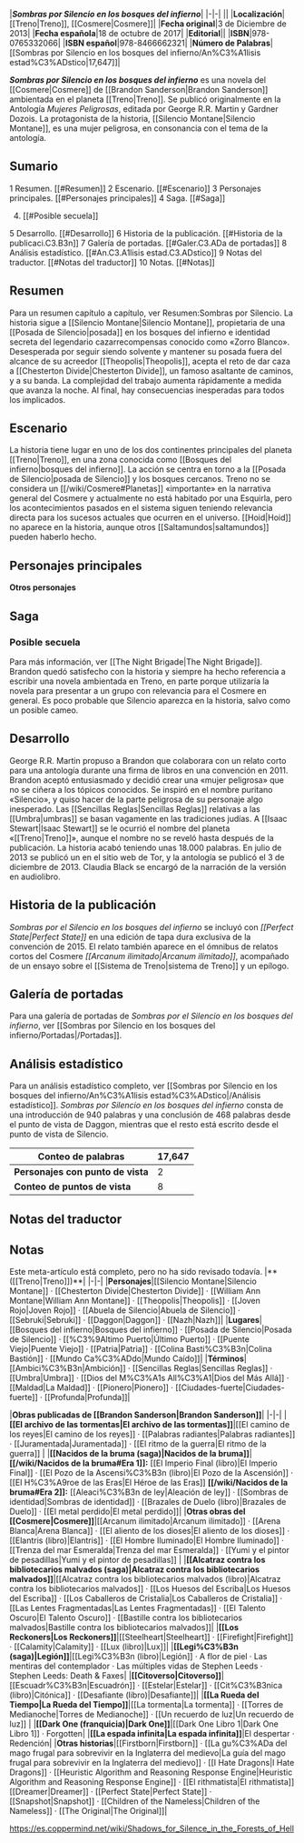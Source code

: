 


|***Sombras por Silencio en los bosques del infierno***|
|-|-|
||
|**Localización**|[[Treno\|Treno]], [[Cosmere\|Cosmere]]|
|**Fecha original**|3 de Diciembre de 2013|
|**Fecha española**|18 de octubre de 2017|
|**Editorial**||
|**ISBN**|978-0765332066|
|**ISBN español**|978-8466662321|
|**Número de Palabras**|[[Sombras por Silencio en los bosques del infierno/An%C3%A1lisis estad%C3%ADstico\|17,647]]|

***Sombras por Silencio en los bosques del infierno*** es una novela del [[Cosmere\|Cosmere]] de [[Brandon Sanderson\|Brandon Sanderson]] ambientada en el planeta [[Treno\|Treno]]. Se publicó originalmente en la Antología *Mujeres Peligrosas*, editada por George R.R. Martin y Gardner Dozois.
La protagonista de la historia, [[Silencio Montane\|Silencio Montane]], es una mujer peligrosa, en consonancia con el tema de la antología.

## Sumario

1 Resumen. [[#Resumen]] 
2 Escenario. [[#Escenario]] 
3 Personajes principales. [[#Personajes principales]] 
4 Saga. [[#Saga]] 

4. [[#Posible secuela]] 


5 Desarrollo. [[#Desarrollo]] 
6 Historia de la publicación. [[#Historia de la publicaci.C3.B3n]] 
7 Galería de portadas. [[#Galer.C3.ADa de portadas]] 
8 Análisis estadístico. [[#An.C3.A1lisis estad.C3.ADstico]] 
9 Notas del traductor. [[#Notas del traductor]] 
10 Notas. [[#Notas]] 


## Resumen
Para un resumen capítulo a capítulo, ver Resumen:Sombras por Silencio.
La historia sigue a [[Silencio Montane\|Silencio Montane]], propietaria de una [[Posada de Silencio\|posada]] en los bosques del infierno e identidad secreta del legendario cazarrecompensas conocido como «Zorro Blanco». Desesperada por seguir siendo solvente y mantener su posada fuera del alcance de su acreedor [[Theopolis\|Theopolis]], acepta el reto de dar caza a [[Chesterton Divide\|Chesterton Divide]], un famoso asaltante de caminos, y a su banda. La complejidad del trabajo aumenta rápidamente a medida que avanza la noche. Al final, hay consecuencias inesperadas para todos los implicados.

## Escenario
La historia tiene lugar en uno de los dos continentes principales del planeta [[Treno\|Treno]], en una zona conocida como [[Bosques del infierno\|bosques del infierno]]. La acción se centra en torno a la [[Posada de Silencio\|posada de Silencio]] y los bosques cercanos.
Treno no se considera un [[/wiki/Cosmere#Planetas]] «importante» en la narrativa general del Cosmere y actualmente no está habitado por una Esquirla, pero los acontecimientos pasados en el sistema siguen teniendo relevancia directa para los sucesos actuales que ocurren en el universo. [[Hoid\|Hoid]] no aparece en la historia, aunque otros [[Saltamundos\|saltamundos]] pueden haberlo hecho.

## Personajes principales
 

**Otros personajes**


## Saga
### Posible secuela
Para más información, ver [[The Night Brigade\|The Night Brigade]].
Brandon quedó satisfecho con la historia y siempre ha hecho referencia a escribir una novela ambientada en Treno, en parte porque utilizaría la novela para presentar a un grupo con relevancia para el Cosmere en general. Es poco probable que Silencio aparezca en la historia, salvo como un posible cameo.

## Desarrollo
George R.R. Martin propuso a Brandon que colaborara con un relato corto para una antología durante una firma de libros en una convención en 2011. Brandon aceptó entusiasmado y decidió crear una «mujer peligrosa» que no se ciñera a los tópicos conocidos. Se inspiró en el nombre puritano «Silencio», y quiso hacer de la parte peligrosa de su personaje algo inesperado. Las [[Sencillas Reglas\|Sencillas Reglas]] relativas a las [[Umbra\|umbras]] se basan vagamente en las tradiciones judías. A [[Isaac Stewart\|Isaac Stewart]] se le ocurrió el nombre del planeta «[[Treno\|Treno]]», aunque el nombre no se reveló hasta después de la publicación.
La historia acabó teniendo unas 18.000 palabras. En julio de 2013 se publicó un  en el sitio web de Tor, y la antología se publicó el 3 de diciembre de 2013. Claudia Black se encargó de la narración de la versión en audiolibro.

## Historia de la publicación
*Sombras por el Silencio en los bosques del infierno* se incluyó con *[[Perfect State\|Perfect State]]* en una edición de tapa dura exclusiva de la convención de 2015.
El relato también aparece en el ómnibus de relatos cortos del Cosmere *[[Arcanum ilimitado\|Arcanum ilimitado]]*, acompañado de un ensayo sobre el [[Sistema de Treno\|sistema de Treno]] y un epílogo.

## Galería de portadas
Para una galería de portadas de *Sombras por el Silencio en los bosques del infierno*, ver [[Sombras por Silencio en los bosques del infierno/Portadas\|/Portadas]].
## Análisis estadístico
Para un análisis estadístico completo, ver [[Sombras por Silencio en los bosques del infierno/An%C3%A1lisis estad%C3%ADstico\|/Análisis estadístico]].
*Sombras por Silencio en los bosques del infierno* consta de una introducción de 940 palabras y una conclusión de 468 palabras desde el punto de vista de Daggon, mientras que el resto está escrito desde el punto de vista de Silencio.

|**Conteo de palabras**|17,647|
|-|-|
|**Personajes con punto de vista**|2|
|**Conteo de puntos de vista**|8|



## Notas del traductor

## Notas

Este meta-artículo está completo, pero no ha sido revisado todavía.
|** ([[Treno\|Treno]])**|
|-|-|
|**Personajes**|[[Silencio Montane\|Silencio Montane]] · [[Chesterton Divide\|Chesterton Divide]] · [[William Ann Montane\|William Ann Montane]] · [[Theopolis\|Theopolis]] · [[Joven Rojo\|Joven Rojo]] · [[Abuela de Silencio\|Abuela de Silencio]] · [[Sebruki\|Sebruki]] · [[Daggon\|Daggon]] · [[Nazh\|Nazh]]|
|**Lugares**|[[Bosques del infierno\|Bosques del infierno]] · [[Posada de Silencio\|Posada de Silencio]] · [[%C3%9Altimo Puerto\|Último Puerto]] · [[Puente Viejo\|Puente Viejo]] · [[Patria\|Patria]] · [[Colina Basti%C3%B3n\|Colina Bastión]] · [[Mundo Ca%C3%ADdo\|Mundo Caído]]|
|**Términos**|[[Ambici%C3%B3n\|Ambición]] · [[Sencillas Reglas\|Sencillas Reglas]] · [[Umbra\|Umbra]] · [[Dios del M%C3%A1s All%C3%A1\|Dios del Más Allá]] · [[Maldad\|La Maldad]] · [[Pionero\|Pionero]] · [[Ciudades-fuerte\|Ciudades-fuerte]] · [[Profunda\|Profunda]]|

|**Obras publicadas de [[Brandon Sanderson\|Brandon Sanderson]]**|
|-|-|
|**[[El archivo de las tormentas\|El archivo de las tormentas]]**|[[El camino de los reyes\|El camino de los reyes]] · [[Palabras radiantes\|Palabras radiantes]] · [[Juramentada\|Juramentada]] · [[El ritmo de la guerra\|El ritmo de la guerra]] |
|**[[Nacidos de la bruma (saga)\|Nacidos de la bruma]]**|**[[/wiki/Nacidos de la bruma#Era 1]]:** [[El Imperio Final (libro)\|El Imperio Final]] · [[El Pozo de la Ascensi%C3%B3n (libro)\|El Pozo de la Ascensión]] · [[El H%C3%A9roe de las Eras\|El Héroe de las Eras]] **[[/wiki/Nacidos de la bruma#Era 2]]:** [[Aleaci%C3%B3n de ley\|Aleación de ley]] · [[Sombras de identidad\|Sombras de identidad]] · [[Brazales de Duelo (libro)\|Brazales de Duelo]] · [[El metal perdido\|El metal perdido]]|
|**Otras obras del [[Cosmere\|Cosmere]]**|[[Arcanum ilimitado\|Arcanum ilimitado]] · [[Arena Blanca\|Arena Blanca]] · [[El aliento de los dioses\|El aliento de los dioses]] · [[Elantris (libro)\|Elantris]] · [[El Hombre Iluminado\|El Hombre Iluminado]] · [[Trenza del mar Esmeralda\|Trenza del mar Esmeralda]] · [[Yumi y el pintor de pesadillas\|Yumi y el pintor de pesadillas]] |
|**[[Alcatraz contra los bibliotecarios malvados (saga)\|Alcatraz contra los bibliotecarios malvados]]**|[[Alcatraz contra los bibliotecarios malvados (libro)\|Alcatraz contra los bibliotecarios malvados]] · [[Los Huesos del Escriba\|Los Huesos del Escriba]] · [[Los Caballeros de Cristalia\|Los Caballeros de Cristalia]] · [[Las Lentes Fragmentadas\|Las Lentes Fragmentadas]] · [[El Talento Oscuro\|El Talento Oscuro]] · [[Bastille contra los bibliotecarios malvados\|Bastille contra los bibliotecarios malvados]]|
|**[[Los Reckoners\|Los Reckoners]]**|[[Steelheart\|Steelheart]] · [[Firefight\|Firefight]] · [[Calamity\|Calamity]] · [[Lux (libro)\|Lux]]|
|**[[Legi%C3%B3n (saga)\|Legión]]**|[[Legi%C3%B3n (libro)\|Legión]] · A flor de piel · Las mentiras del contemplador · Las múltiples vidas de Stephen Leeds · Stephen Leeds: Death & Faxes|
|**[[Citoverso\|Citoverso]]**|[[Escuadr%C3%B3n\|Escuadrón]] · [[Estelar\|Estelar]] · [[Cit%C3%B3nica (libro)\|Citónica]] · [[Desafiante (libro)\|Desafiante]]|
|**[[La Rueda del Tiempo\|La Rueda del Tiempo]]**|[[La tormenta\|La tormenta]] · [[Torres de Medianoche\|Torres de Medianoche]] · [[Un recuerdo de luz\|Un recuerdo de luz]] |
|**[[Dark One (franquicia)\|Dark One]]**|[[Dark One Libro 1\|Dark One Libro 1]] · Forgotten|
|**[[La espada infinita\|La espada infinita]]**|El despertar · Redención|
|**Otras historias**|[[Firstborn\|Firstborn]] · [[La gu%C3%ADa del mago frugal para sobrevivir en la Inglaterra del medievo\|La guía del mago frugal para sobrevivir en la Inglaterra del medievo]] · [[I Hate Dragons\|I Hate Dragons]] · [[Heuristic Algorithm and Reasoning Response Engine\|Heuristic Algorithm and Reasoning Response Engine]] · [[El rithmatista\|El rithmatista]] [[Dreamer\|Dreamer]] · [[Perfect State\|Perfect State]] · [[Snapshot\|Snapshot]] · [[Children of the Nameless\|Children of the Nameless]] · [[The Original\|The Original]]|



https://es.coppermind.net/wiki/Shadows_for_Silence_in_the_Forests_of_Hell